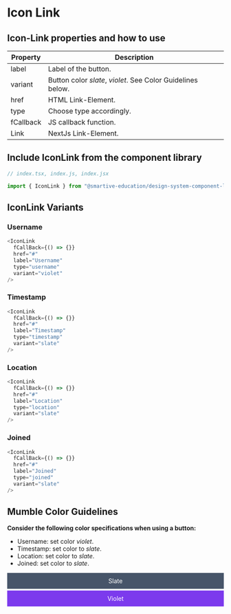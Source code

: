 # Icon Link
## **Icon-Link** properties and how to use
| Property|Description|
|-|-|
|label|Label of the button.|
|variant|Button color *slate*, *violet*. See Color Guidelines below.|
|href|HTML Link-Element.|
|type|Choose type accordingly.|
|fCallback|JS callback function.|
|Link|NextJs Link-Element.|

## Include IconLink from the component library

```js
// index.tsx, index.js, index.jsx

import { IconLink } from "@smartive-education/design-system-component-library-yeahyeahyeah"
```
## IconLink Variants
### Username
```js
<IconLink
  fCallBack={() => {}}
  href="#"
  label="Username"
  type="username"
  variant="violet"
/>
```

### Timestamp
```js
<IconLink
  fCallBack={() => {}}
  href="#"
  label="Timestamp"
  type="timestamp"
  variant="slate"
/>
```

### Location
```js
<IconLink
  fCallBack={() => {}}
  href="#"
  label="Location"
  type="location"
  variant="slate"
/>
```

### Joined
```js
<IconLink
  fCallBack={() => {}}
  href="#"
  label="Joined"
  type="joined"
  variant="slate"
/>
```

## Mumble **Color** Guidelines
**Consider the following color specifications when using a button:**
- Username: set color *violet*.
- Timestamp: set color to *slate*.
- Location: set color to *slate*.
- Joined: set color to *slate*.

<div style="text-align: center; background-color: #475569; color: white; margin-bottom: 4px; padding: 10px;">Slate</div>
<div style="text-align: center; background-color: #7C3AED; color: white; margin-bottom: 4px; padding: 10px;">Violet</div>